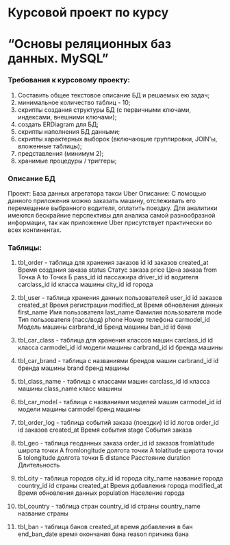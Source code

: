 # Курсовой проект по курсу 
# “Основы реляционных баз данных. MySQL”

### Требования к курсовому проекту:
1. Составить общее текстовое описание БД и решаемых ею задач;
2. минимальное количество таблиц - 10;
3. скрипты создания структуры БД (с первичными ключами, индексами, внешними ключами);
4. создать ERDiagram для БД;
5. скрипты наполнения БД данными;
6. скрипты характерных выборок (включающие группировки, JOIN'ы, вложенные таблицы);
7. представления (минимум 2);
8. хранимые процедуры / триггеры;


### Описание БД

Проект: База данных агрегатора такси Uber
Описание: С помощью данного приложения можно заказать машину, отслеживать его перемещение выбранного водителя, оплатить поездку. Для аналитики имеются бескрайние перспективы для анализа самой разнообразной информации, так как приложение Uber присутствует практически во всех континентах.

### Таблицы:
1. tbl_order - таблица для хранения заказов
id	  	id заказов
created_at	Время создания заказа
status		Статус заказа
price		Цена заказа
from		Точка А
to		Точка Б
pass_id		id пассажира
driver_id	id водителя
carclass_id	id класса машины
city_id		id города

2. tbl_user - таблица хранения данных пользователей
user_id		id заказов
created_at	Время регистрации
modified_at	Время обновления данных
first_name	Имя пользователя
last_name	Фамилия пользователя
mode		Тип пользователя (пасс/вод)
phone		Номер телефона
carmodel_id	Модель машины
carbrand_id	Бренд машины
ban_id		id бана

3. tbl_car_class - таблица для хранения классов машин
carclass_id	id класса
carmodel_id	id модели машины
carbrand_id	id бренда машины

4. tbl_car_brand - таблица с названиями брендов машин
carbrand_id	id бренда машины
brand		бренд машины

5. tbl_class_name - таблица с классами машин
carclass_id 	id класса машины
class_name	класс машины

6. tbl_car_model - таблица с названиями моделей машин
carmodel_id	id модели машины
carmodel	бренд машины

7. tbl_order_log - таблица событий заказа (поездки)
id		id логов
order_id	id заказов
created_at	Время события
stage		События заказа 

8. tbl_geo - таблица геоданных заказа
order_id	id заказов
fromlatitude	широта точки А
fromlongitude	долгота точки А
tolatitude	широта точки Б
tolongitude	долгота точки Б
distance	Расстояние
duration	Длительность

9. tbl_city - таблица городов 
city_id		id города
city_name	название города
country_id	id страны
created_at	Время добавления города
modified_at	Время обновления данных
population	Население города

10. tbl_country - таблица стран 
country_id	id страны
country_name	название страны

11. tbl_ban - таблица банов
created_at	время добавления в бан
end_ban_date	время окончания бана
reason		причина бана

